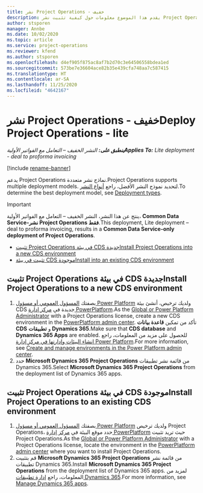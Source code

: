 ```yaml
---
title: نشر Project Operations - خفيف
description: يقدم هذا الموضوع معلومات حول كيفية تثبيت نشر Project Operations Lite – التعامل مع الفواتير الأولية‬.
author: stsporen
manager: Annbe
ms.date: 10/02/2020
ms.topic: article
ms.service: project-operations
ms.reviewer: kfend
ms.author: stsporen
ms.openlocfilehash: d4ef905f875ac8af7b2d70c3e64506558bdea1ed
ms.sourcegitcommit: 573be7e36604ace82b35e439cfa748aa7c587415
ms.translationtype: HT
ms.contentlocale: ar-SA
ms.lasthandoff: 11/25/2020
ms.locfileid: "4642167"
---
```

# <a name="deploy-project-operations---lite"></a><span data-ttu-id="ef228-103">نشر Project Operations - خفيف</span><span class="sxs-lookup"><span data-stu-id="ef228-103">Deploy Project Operations - lite</span></span>

<span data-ttu-id="ef228-104">_**ينطبق على:** النشر الخفيف – التعامل مع الفواتير الأولية_</span><span class="sxs-lookup"><span data-stu-id="ef228-104">_**Applies To:** Lite deployment - deal to proforma invoicing_</span></span>

[!include [rename-banner](~/includes/cc-data-platform-banner.md)]

<span data-ttu-id="ef228-105">يدعم Project Operations نماذج نشر متعددة.</span><span class="sxs-lookup"><span data-stu-id="ef228-105">Project Operations supports multiple deployment models.</span></span> <span data-ttu-id="ef228-106">لتحديد نموذج النشر الأفضل، راجع [أنواع النشر](determine-deployment-type.md).</span><span class="sxs-lookup"><span data-stu-id="ef228-106">To determine the best deployment model, see [Deployment types](determine-deployment-type.md).</span></span>


> [!IMPORTANT]
> <span data-ttu-id="ef228-107">ينتج عن هذا النشر، النشر الخفيف – التعامل مع الفواتير الأولية، **Common Data Service-نشر Project Operations فقط**.</span><span class="sxs-lookup"><span data-stu-id="ef228-107">This deployment, Lite deployment – deal to proforma invoicing, results in a **Common Data Service-only deployment of Project Operations**.</span></span>

- [<span data-ttu-id="ef228-108">تثبيت Project Operations في بيئة CDS جديدة</span><span class="sxs-lookup"><span data-stu-id="ef228-108">Install Project Operations into a new CDS environment</span></span>](#new)
- [<span data-ttu-id="ef228-109">تثبيت في بيئة CDS موجودة</span><span class="sxs-lookup"><span data-stu-id="ef228-109">Install into an existing CDS environment</span></span>](#existing)



## <a name="install-project-operations-to-a-new-cds-environment"></a><a name="new"></a><span data-ttu-id="ef228-110">تثبيت Project Operations في بيئة CDS جديدة</span><span class="sxs-lookup"><span data-stu-id="ef228-110">Install Project Operations to a new CDS environment</span></span>

1. <span data-ttu-id="ef228-111">بصفتك [المسؤول العمومي أو مسؤول Power Platform](https://docs.microsoft.com/power-platform/admin/global-service-administrators-can-administer-without-license) ولديك ترخيص، أنشئ بيئة CDS جديدة في [مركز إدارة PowerPlatform](https://admin.powerplatform.com).</span><span class="sxs-lookup"><span data-stu-id="ef228-111">As the [Global or Power Platform Administrator](https://docs.microsoft.com/power-platform/admin/global-service-administrators-can-administer-without-license) with a Project Operations license, create a new CDS environment in the [PowerPlatform admin center](https://admin.powerplatform.com).</span></span> <span data-ttu-id="ef228-112">تأكد من تمكين **قاعدة بيانات CDS** و **تطبيقات Dynamics 365**.</span><span class="sxs-lookup"><span data-stu-id="ef228-112">Make sure that **CDS database** and **Dynamics 365 Apps** are enabled.</span></span> <span data-ttu-id="ef228-113">للحصول على مزيد من المعلومات، راجع [إنشاء البيئات وإدارتها في مركز إدارة Power Platform](https://docs.microsoft.com/power-platform/admin/create-environment#create-an-environment-in-the-power-platform-admin-center).</span><span class="sxs-lookup"><span data-stu-id="ef228-113">For more information, see [Create and manage environments in the Power Platform admin center](https://docs.microsoft.com/power-platform/admin/create-environment#create-an-environment-in-the-power-platform-admin-center).</span></span>
2. <span data-ttu-id="ef228-114">حدد **Microsoft Dynamics 365 Project Operations** من قائمة نشر تطبيقات Dynamics 365.</span><span class="sxs-lookup"><span data-stu-id="ef228-114">Select **Microsoft Dynamics 365 Project Operations** from the deployment list of Dynamics 365 apps.</span></span>


## <a name="install-project-operations-to-an-existing-cds-environment"></a><a name="existing"></a><span data-ttu-id="ef228-115">تثبيت Project Operations في بيئة CDS موجودة</span><span class="sxs-lookup"><span data-stu-id="ef228-115">Install Project Operations to an existing CDS environment</span></span>

1. <span data-ttu-id="ef228-116">بصفتك [المسؤول العمومي أو مسؤول Power Platform](https://docs.microsoft.com/power-platform/admin/global-service-administrators-can-administer-without-license) ولديك ترخيص Project Operations، حدد موقع البيئة في [مركز إدارة PowerPlatform](https://admin.powerplatform.com) حيث تريد تثبيت Project Operations.</span><span class="sxs-lookup"><span data-stu-id="ef228-116">As the [Global or Power Platform Administrator](https://docs.microsoft.com/power-platform/admin/global-service-administrators-can-administer-without-license) with a Project Operations license, locate the environment in the [PowerPlatform admin center](https://admin.powerplatform.com) where you want to install Project Operations.</span></span>
2. <span data-ttu-id="ef228-117">قم بتثبيت **Microsoft Dynamics 365 Project Operations** من قائمة نشر تطبيقات Dynamics 365.</span><span class="sxs-lookup"><span data-stu-id="ef228-117">Install **Microsoft Dynamics 365 Project Operations** from the deployment list of Dynamics 365 apps.</span></span> <span data-ttu-id="ef228-118">لمزيد من المعلومات، راجع [إدارة تطبيقات Dynamics 365](https://docs.microsoft.com/power-platform/admin/manage-apps).</span><span class="sxs-lookup"><span data-stu-id="ef228-118">For more information, see [Manage Dynamics 365 apps](https://docs.microsoft.com/power-platform/admin/manage-apps).</span></span>


